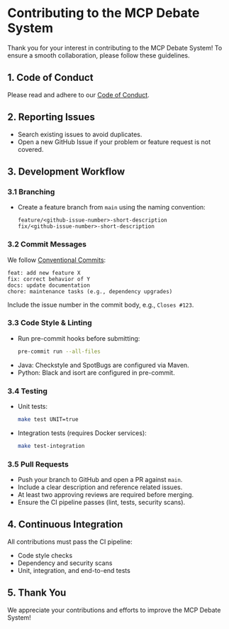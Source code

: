 # Contributing to the MCP Debate System

Thank you for your interest in contributing to the MCP Debate System! To ensure a smooth collaboration, please follow these guidelines.

## 1. Code of Conduct
Please read and adhere to our [Code of Conduct](../SECURITY.md#code-of-conduct).

## 2. Reporting Issues
- Search existing issues to avoid duplicates.
- Open a new GitHub Issue if your problem or feature request is not covered.

## 3. Development Workflow

### 3.1 Branching
- Create a feature branch from `main` using the naming convention:
  ```
  feature/<github-issue-number>-short-description
  fix/<github-issue-number>-short-description
  ```

### 3.2 Commit Messages
We follow [Conventional Commits](https://www.conventionalcommits.org/):
```
feat: add new feature X
fix: correct behavior of Y
docs: update documentation
chore: maintenance tasks (e.g., dependency upgrades)
```  
Include the issue number in the commit body, e.g., `Closes #123`.

### 3.3 Code Style & Linting
- Run pre-commit hooks before submitting:
  ```bash
  pre-commit run --all-files
  ```
- Java: Checkstyle and SpotBugs are configured via Maven.
- Python: Black and isort are configured in pre-commit.

### 3.4 Testing
- Unit tests:
  ```bash
  make test UNIT=true
  ```
- Integration tests (requires Docker services):
  ```bash
  make test-integration
  ```

### 3.5 Pull Requests
- Push your branch to GitHub and open a PR against `main`.
- Include a clear description and reference related issues.
- At least two approving reviews are required before merging.
- Ensure the CI pipeline passes (lint, tests, security scans).

## 4. Continuous Integration
All contributions must pass the CI pipeline:
- Code style checks
- Dependency and security scans
- Unit, integration, and end-to-end tests

## 5. Thank You
We appreciate your contributions and efforts to improve the MCP Debate System!
